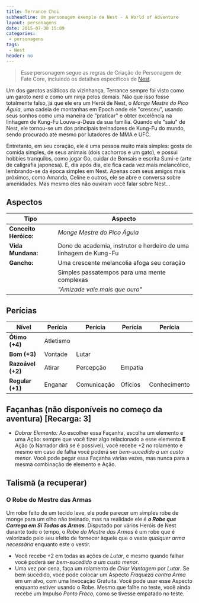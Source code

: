 ```yaml
---
title: Terrance Choi
subheadline: Um personagem exemplo de Nest - A World of Adventure
layout: personagens
date: 2015-07-30 15:09
categories:
 - personagens
tags:
 - Nest
header: no
---
```


>  Esse personagem segue as regras de Criação de Personagem de Fate Core, incluindo os detalhes específicos de [Nest][1].

Um dos garotos asiáticos da vizinhança, Terrance sempre foi visto como um garoto nerd e como um ninja pelos demais. Não que isso fosse totalmente falso, já que ele era um Herói de Nest, o _Monge Mestre do Pico Águia_, uma cadeia de montanhas em Epoch onde ele "cresceu", usando seus sonhos como uma maneira de "praticar" e obter excelência na linhagem de Kung-Fu Louva-a-Deus da sua família. Quando ele "saiu" de Nest, ele tornou-se um dos principais treinadores de Kung-Fu do mundo, sendo procurado até mesmo por lutadores de MMA e UFC.

Entretanto, em seu coração, ele é uma pessoa muito mais simples: gosta de comida simples, de seus animais (dois cachorros e um gato), e possui hobbies tranquilos, como jogar Go, cuidar de Bonsais e escrita Sumi-e (arte de caligrafia japonesa). E, dia após dia, ele fica cada vez mais melancólico, lembrando-se da época simples em Nest. Apenas com seus amigos mais próximos, como Amanda, Celine e outros, ele se abre e conversa sobre amenidades. Mas mesmo eles não ouviram você falar sobre Nest...

## Aspectos

| Tipo                  | Aspecto                                                                 |
|-----------------------|-------------------------------------------------------------------------|
| **Conceito Heróico:** | _Monge Mestre do Pico Águia_                                            |
| **Vida Mundana:**     | Dono de academia, instrutor e herdeiro de uma linhagem de Kung-Fu       |
| **Gancho:**           | Uma crescente melancolia afoga seu coração                              |
|                       | Simples passatempos para uma mente complexas                            |
|                       | _"Amizade vale mais que ouro"_                                          |

## Perícias

| Nível             | Perícia      | Perícia     | Perícia          | Perícia      | 
|-------------------|--------------|-------------|------------------|--------------|
| **Ótimo (+4)**    | Atletismo    |             |                  |              |
| **Bom (+3)**      | Vontade      | Lutar       |                  |              |
| **Razoável (+2)** | Atirar       | Percepção   | Empatia          |              |
| **Regular (+1)**  | Enganar      | Comunicação | Ofícios          | Conhecimento |

## Façanhas (não disponíveis no começo da aventura) [Recarga: 3]


+  _Dobrar Elemento:_ Ao escolher essa Façanha, escolha um elemento e uma Ação: sempre que você fizer algo relacionado a esse elemento **E** Ação (o Narrador dirá se é possível), você recebe +2 no rolamento e mesmo em caso de falha você poderá ser _bem-sucedido a um custo menor_. Você pode pegar essa Façanha várias vezes, mas nunca para a mesma combinação de elemento e Ação.

## Talismã (a recuperar)

### O Robe do Mestre das Armas

Um robe feito de um tecido leve, ele pode parecer um simples robe de monge para um olho não treinado, mas na realidade ele é **_o Robe que Carrega em Si Todas as Armas_**. Disputado por vários Heróis de Nest durante todo o tempo, o _Robe do Mestre das Armas_ é um robe que é valorizado pelo seu efeito de fornecer àquele que o veste _qualquer arma necessária_ enquanto este o vestir.

+ Você recebe +2 em todas as ações de _Lutar_, e mesmo quando falhar  você poderá ser _bem-sucedido a um custo menor_. 
+ Uma vez por cena, faça um rolamento de _Criar Vantagem_ por _Lutar_. Se bem sucedido, você pode colocar um Aspecto _Fraqueza contra Arma_ em um alvo, com uma Invocação Gratuita. Você pode usar esse Aspecto enquanto estiver usando o Robe. Mesmo que falhe no teste, você ainda recebe um Impulso _Ponto Fraco_, como se tivesse empatado no teste.


[1]: http://www.drivethrurpg.com/product/153980/Nest--A-World-of-Adventure-for-Fate-Core


